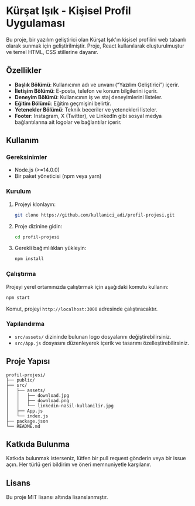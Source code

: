 # Kürşat Işık - Kişisel Profil Uygulaması

Bu proje, bir yazılım geliştirici olan Kürşat Işık'ın kişisel profilini web tabanlı olarak sunmak için geliştirilmiştir. Proje, React kullanılarak oluşturulmuştur ve temel HTML, CSS stillerine dayanır.

## Özellikler

- **Başlık Bölümü**: Kullanıcının adı ve unvanı (“Yazılım Geliştirici”) içerir.
- **İletişim Bölümü**: E-posta, telefon ve konum bilgilerini içerir.
- **Deneyim Bölümü**: Kullanıcının iş ve staj deneyimlerini listeler.
- **Eğitim Bölümü**: Eğitim geçmişini belirtir.
- **Yetenekler Bölümü**: Teknik beceriler ve yetenekleri listeler.
- **Footer**: Instagram, X (Twitter), ve LinkedIn gibi sosyal medya bağlantılarına ait logolar ve bağlantılar içerir.

## Kullanım

### Gereksinimler
- Node.js (>=14.0.0)
- Bir paket yöneticisi (npm veya yarn)

### Kurulum
1. Projeyi klonlayın:
   ```bash
   git clone https://github.com/kullanici_adi/profil-projesi.git
   ```
2. Proje dizinine gidin:
   ```bash
   cd profil-projesi
   ```
3. Gerekli bağımlılıkları yükleyin:
   ```bash
   npm install
   ```

### Çalıştırma
Projeyi yerel ortamınızda çalıştırmak için aşağıdaki komutu kullanın:
```bash
npm start
```
Komut, projeyi `http://localhost:3000` adresinde çalıştıracaktır.

### Yapılandırma
- `src/assets/` dizininde bulunan logo dosyalarını değiştirebilirsiniz.
- `src/App.js` dosyasını düzenleyerek içerik ve tasarımı özelleştirebilirsiniz.

## Proje Yapısı
```
profil-projesi/
├── public/
├── src/
│   ├── assets/
│   │   ├── download.jpg
│   │   ├── download.png
│   │   └── linkedin-nasil-kullanilir.jpg
│   ├── App.js
│   └── index.js
├── package.json
└── README.md
```

## Katkıda Bulunma
Katkıda bulunmak isterseniz, lütfen bir pull request gönderin veya bir issue açın. Her türlü geri bildirim ve öneri memnuniyetle karşılanır.

## Lisans
Bu proje MIT lisansı altında lisanslanmıştır.
